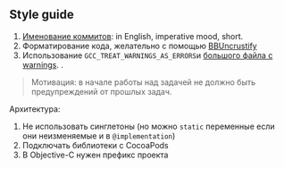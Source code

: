 Style guide
-----

1. [Именование коммитов](http://chris.beams.io/posts/git-commit/#seven-rules): in English, imperative mood, short.
1. Форматирование кода, желательно с помощью [BBUncrustify](http://chris.beams.io/posts/git-commit/#seven-rules)
2. Использование `GCC_TREAT_WARNINGS_AS_ERRORS`и [большого файла с warnings](https://github.com/boredzo/Warnings-xcconfig). .
> Мотивация: в начале работы над задачей не должно быть предупреждений от прошлых задач.


Архитектура:

1. Не использовать синглетоны (но можно `static` переменные если они неизменяемые и в `@implementation`)
1. Подключать библиотеки с CocoaPods
2. В Objective-C нужен префикс проекта


